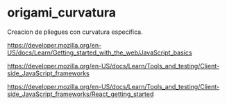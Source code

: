 # origami_curvatura
Creacion de pliegues con curvatura especifica.

https://developer.mozilla.org/en-US/docs/Learn/Getting_started_with_the_web/JavaScript_basics

https://developer.mozilla.org/en-US/docs/Learn/Tools_and_testing/Client-side_JavaScript_frameworks

https://developer.mozilla.org/en-US/docs/Learn/Tools_and_testing/Client-side_JavaScript_frameworks/React_getting_started
